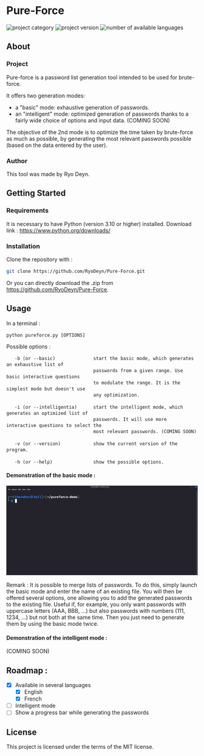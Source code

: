 # Pure-Force

![project category](https://img.shields.io/badge/Project%20Category-Pain-red?style=flat-square)
![project version](https://img.shields.io/badge/Version-1.0.0-brightgreen?style=flat-square)
![number of available languages](https://img.shields.io/badge/Available%20Languages-2-blue?style=flat-square)

## About

### Project

Pure-force is a password list generation tool intended to be used for brute-force.

It offers two generation modes:
- a "basic" mode: exhaustive generation of passwords.
- an "intelligent" mode: optimized generation of passwords thanks to a fairly wide choice of options and input data. (COMING SOON)

The objective of the 2nd mode is to optimize the time taken by brute-force as much as possible, by generating the most relevant
passwords possible (based on the data entered by the user).

### Author

This tool was made by Ryo Deyn.

## Getting Started

### Requirements

It is necessary to have Python (version 3.10 or higher) installed.
Download link : https://www.python.org/downloads/

### Installation

Clone the repository with :
```sh
git clone https://github.com/RyoDeyn/Pure-Force.git
```

Or you can directly download the .zip from https://github.com/RyoDeyn/Pure-Force.

## Usage

In a terminal :
```
python pureforce.py [OPTIONS]
```
Possible options :
```
   -b (or --basic)              start the basic mode, which generates an exhaustive list of
                                passwords from a given range. Use basic interactive questions
                                to modulate the range. It is the simplest mode but doesn't use
                                any optimization.
                                
   -i (or --intelligentia)      start the intelligent mode, which generates an optimized list of
                                passwords. It will use more interactive questions to select the
                                most relevant passwords. (COMING SOON)
                                
   -v (or --version)            show the current version of the program.
   
   -h (or --help)               show the possible options.
```
#### Demonstration of the basic mode :

![pureforce-demo](examples/pure-force_demo.gif)

Remark :
It is possible to merge lists of passwords. To do this, simply launch the basic mode and enter the name of an existing file.
You will then be offered several options, one allowing you to add the generated passwords to the existing file.
Useful if, for example, you only want passwords with uppercase letters (AAA, BBB, …) but also passwords with numbers (111, 1234, …)
but not both at the same time. Then you just need to generate them by using the basic mode twice.

#### Demonstration of the intelligent mode :

(COMING SOON)

## Roadmap :

- [x] Available in several languages
    - [x] English
    - [x] French
- [ ] Intelligent mode
- [ ] Show a progress bar while generating the passwords

## License

This project is licensed under the terms of the MIT license.
